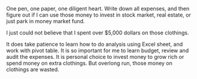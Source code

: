 
One pen, one paper, one diligent heart. Write down all expenses, and then figure out if I can use those money to invest in stock market, real estate, or just park in money market fund. <br>

I just could not believe that I spent over $5,000 dollars on those clothings.<br>

It does take patience to learn how to do analysis using Excel sheet, and work with pivot table. It is so important for me to learn  budget, review and audit the expenses. It is personal choice to invest money to grow rich or spend money on extra clothings. But overlong run, those money on clothings are wasted.  <br>

